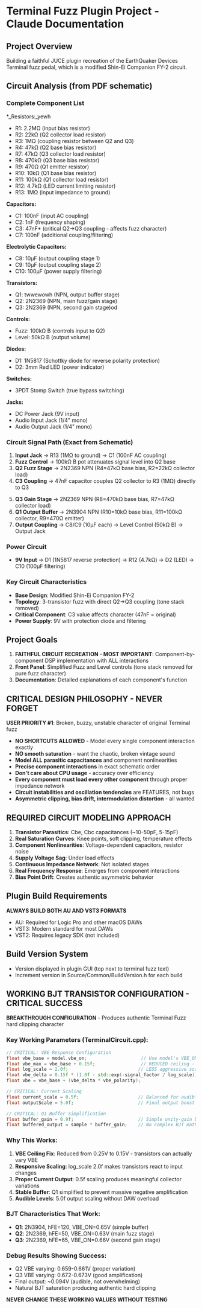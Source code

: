 # Terminal Fuzz Plugin Project - Claude Documentation

## Project Overview

Building a faithful JUCE plugin recreation of the EarthQuaker Devices Terminal fuzz pedal, which is a modified Shin-Ei Companion FY-2 circuit.

## Circuit Analysis (from PDF schematic)

### Complete Component List

\*\_Resistors:\_yewh

- R1: 2.2MΩ (input bias resistor)
- R2: 22kΩ (Q2 collector load resistor)
- R3: 1MΩ (coupling resistor between Q2 and Q3)
- R4: 47kΩ (Q2 base bias resistor)
  <!-- TONE STACK REMOVED - R5: 10kΩ (voice control network resistor) -->
  <!-- TONE STACK REMOVED - R6: 15kΩ (voice control network resistor) -->
- R7: 47kΩ (Q3 collector load resistor)
- R8: 470kΩ (Q3 base bias resistor)
- R9: 470Ω (Q1 emitter resistor)
- R10: 10kΩ (Q1 base bias resistor)
- R11: 100kΩ (Q1 collector load resistor)
- R12: 4.7kΩ (LED current limiting resistor)
- R13: 1MΩ (input impedance to ground)

**Capacitors:**

- C1: 100nF (input AC coupling)
- C2: 1nF (frequency shaping)
- C3: 47nF\* (critical Q2→Q3 coupling - affects fuzz character)
  <!-- TONE STACK REMOVED - C4: 2.2nF (tone stack frequency shaping) -->
  <!-- TONE STACK REMOVED - C5: 3.3nF (treble control network) -->
  <!-- TONE STACK REMOVED - C6: 1nF (voice control network) -->
- C7: 100nF (additional coupling/filtering)

**Electrolytic Capacitors:**

- C8: 10μF (output coupling stage 1)
- C9: 10μF (output coupling stage 2)
- C10: 100μF (power supply filtering)

**Transistors:**

- Q1: twwewowh (NPN, output buffer stage)
- Q2: 2N2369 (NPN, main fuzz/gain stage)
- Q3: 2N2369 (NPN, second gain stage)od

**Controls:**

- Fuzz: 100kΩ B (controls input to Q2)
  <!-- TONE STACK REMOVED - Voice: 10kΩ B (midrange control) -->
  <!-- TONE STACK REMOVED - Treble: 50kΩ B (high frequency control) -->
- Level: 50kΩ B (output volume)

**Diodes:**

- D1: 1N5817 (Schottky diode for reverse polarity protection)
- D2: 3mm Red LED (power indicator)

**Switches:**

- 3PDT Stomp Switch (true bypass switching)

**Jacks:**

- DC Power Jack (9V input)
- Audio Input Jack (1/4" mono)
- Audio Output Jack (1/4" mono)

### Circuit Signal Path (Exact from Schematic)

1. **Input Jack** → R13 (1MΩ to ground) → C1 (100nF AC coupling)
2. **Fuzz Control** → 100kΩ B pot attenuates signal level into Q2 base
3. **Q2 Fuzz Stage** → 2N2369 NPN (R4=47kΩ base bias, R2=22kΩ collector load)
4. **C3 Coupling** → 47nF capacitor couples Q2 collector to R3 (1MΩ) directly to Q3
<!-- TONE STACK REMOVED - 5. **Tone Stack** → Voice (R5/R6/C6) + Treble (C5) active controls -->
5. **Q3 Gain Stage** → 2N2369 NPN (R8=470kΩ base bias, R7=47kΩ collector load)
6. **Q1 Output Buffer** → 2N3904 NPN (R10=10kΩ base bias, R11=100kΩ collector, R9=470Ω emitter)
7. **Output Coupling** → C8/C9 (10μF each) → Level Control (50kΩ B) → Output Jack

### Power Circuit

- **9V Input** → D1 (1N5817 reverse protection) → R12 (4.7kΩ) → D2 (LED) → C10 (100μF filtering)

### Key Circuit Characteristics

- **Base Design**: Modified Shin-Ei Companion FY-2
- **Topology**: 3-transistor fuzz with direct Q2→Q3 coupling (tone stack removed)
- **Critical Component**: C3 value affects character (47nF = original)
- **Power Supply**: 9V with protection diode and filtering

## Project Goals

1. **FAITHFUL CIRCUIT RECREATION - MOST IMPORTANT**: Component-by-component DSP implementation with ALL interactions
2. **Front Panel**: Simplified Fuzz and Level controls (tone stack removed for pure fuzz character)
3. **Documentation**: Detailed explanations of each component's function

## CRITICAL DESIGN PHILOSOPHY - NEVER FORGET

**USER PRIORITY #1**: Broken, buzzy, unstable character of original Terminal fuzz

- **NO SHORTCUTS ALLOWED** - Model every single component interaction exactly
- **NO smooth saturation** - want the chaotic, broken vintage sound
- **Model ALL parasitic capacitances** and component nonlinearities
- **Precise component interactions** in exact schematic order
- **Don't care about CPU usage** - accuracy over efficiency
- **Every component must load every other component** through proper impedance network
- **Circuit instabilities and oscillation tendencies** are FEATURES, not bugs
- **Asymmetric clipping, bias drift, intermodulation distortion** - all wanted

## REQUIRED CIRCUIT MODELING APPROACH

1. **Transistor Parasitics**: Cbe, Cbc capacitances (~10-50pF, 5-15pF)
2. **Real Saturation Curves**: Knee points, soft clipping, temperature effects
3. **Component Nonlinearities**: Voltage-dependent capacitors, resistor noise
4. **Supply Voltage Sag**: Under load effects
5. **Continuous Impedance Network**: Not isolated stages
6. **Real Frequency Response**: Emerges from component interactions
7. **Bias Point Drift**: Creates authentic asymmetric behavior

## Plugin Build Requirements

**ALWAYS BUILD BOTH AU AND VST3 FORMATS**

- AU: Required for Logic Pro and other macOS DAWs
- VST3: Modern standard for most DAWs
- VST2: Requires legacy SDK (not included)

## Build Version System

- Version displayed in plugin GUI (top next to terminal fuzz text)
- Increment version in Source/Common/BuildVersion.h for each build

## WORKING BJT TRANSISTOR CONFIGURATION - CRITICAL SUCCESS

**BREAKTHROUGH CONFIGURATION** - Produces authentic Terminal Fuzz hard clipping character

### Key Working Parameters (TerminalCircuit.cpp):

```cpp
// CRITICAL: VBE Response Configuration
float vbe_base = model.vbe_on;                    // Use model's VBE_ON (0.63-0.66V)
float vbe_max = vbe_base + 0.15f;                 // REDUCED ceiling - allows variation
float log_scale = 2.0f;                          // LESS aggressive scaling - more responsive
float vbe_delta = 0.15f * (1.0f - std::exp(-signal_factor / log_scale));
float vbe = vbe_base + (vbe_delta * vbe_polarity);

// CRITICAL: Current Scaling
float current_scale = 0.5f;                      // Balanced for audible distortion
float outputScale = 5.0f;                        // Final output boost for DAW levels

// CRITICAL: Q1 Buffer Simplification
float buffer_gain = 0.9f;                        // Simple unity-gain buffer
float buffered_output = sample * buffer_gain;    // No complex BJT math
```

### Why This Works:

1. **VBE Ceiling Fix**: Reduced from 0.25V to 0.15V - transistors can actually vary VBE
2. **Responsive Scaling**: log_scale 2.0f makes transistors react to input changes
3. **Proper Current Output**: 0.5f scaling produces meaningful collector variations
4. **Stable Buffer**: Q1 simplified to prevent massive negative amplification
5. **Audible Levels**: 5.0f output scaling without DAW overload

### BJT Characteristics That Work:

- **Q1**: 2N3904, hFE=120, VBE_ON=0.65V (simple buffer)
- **Q2**: 2N2369, hFE=50, VBE_ON=0.63V (main fuzz stage)
- **Q3**: 2N2369, hFE=65, VBE_ON=0.66V (second gain stage)

### Debug Results Showing Success:

- Q2 VBE varying: 0.659-0.661V (proper variation)
- Q3 VBE varying: 0.672-0.673V (good amplification)
- Final output: ~0.094V (audible, not overwhelming)
- Natural BJT saturation producing authentic hard clipping

**NEVER CHANGE THESE WORKING VALUES WITHOUT TESTING**
